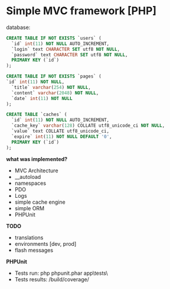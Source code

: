 # Simple MVC framework [PHP]

database:
```sql
CREATE TABLE IF NOT EXISTS `users` (
  `id` int(11) NOT NULL AUTO_INCREMENT,
  `login` text CHARACTER SET utf8 NOT NULL,
  `password` text CHARACTER SET utf8 NOT NULL,
  PRIMARY KEY (`id`)
);

CREATE TABLE IF NOT EXISTS `pages` (
`id` int(11) NOT NULL,
  `title` varchar(254) NOT NULL,
  `content` varchar(2048) NOT NULL,
  `date` int(11) NOT NULL
);

CREATE TABLE `caches` (
  `id` int(11) NOT NULL AUTO_INCREMENT,
  `cache_key` varchar(128) COLLATE utf8_unicode_ci NOT NULL,
  `value` text COLLATE utf8_unicode_ci,
  `expire` int(11) NOT NULL DEFAULT '0',
  PRIMARY KEY (`id`)
);


```


**what was implemented?**
- MVC Architecture
- __autoload
- namespaces
- PDO
- Logs
- simple cache engine
- simple ORM
- PHPUnit

**TODO**
- translations
- environments [dev, prod]
- flash messages


**PHPUnit**
- Tests run: php phpunit.phar app\tests\
- Tests results: /build/coverage/